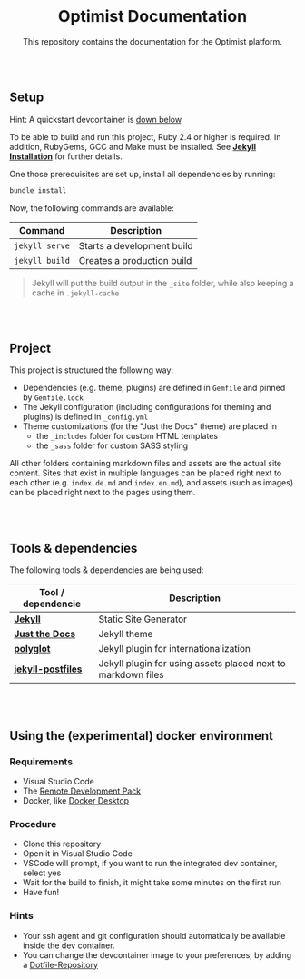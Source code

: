 <br>

<div align="center">

# Optimist Documentation

This repository contains the documentation for the Optimist platform.

</div>

<br><br>

## Setup

Hint: A quickstart devcontainer is [down below](#Using-the-(experimental)-docker-environment).

To be able to build and run this project, Ruby 2.4 or higher is required. In addition, RubyGems, GCC and Make must be installed. See
**[Jekyll Installation](https://jekyllrb.com/docs/installation/)** for further details.

One those prerequisites are set up, install all dependencies by running:

```bash
bundle install
```

Now, the following commands are available:

| Command        | Description                |
| -------------- | -------------------------- |
| `jekyll serve` | Starts a development build |
| `jekyll build` | Creates a production build |

> Jekyll will put the build output in the `_site` folder, while also keeping a cache in `.jekyll-cache`

<br><br>

## Project

This project is structured the following way:

- Dependencies (e.g. theme, plugins) are defined in `Gemfile` and pinned by `Gemfile.lock`
- The Jekyll configuration (including configurations for theming and plugins) is defined in `_config.yml`
- Theme customizations (for the "Just the Docs" theme) are placed in
  - the `_includes` folder for custom HTML templates
  - the `_sass` folder for custom SASS styling

All other folders containing markdown files and assets are the actual site content. Sites that exist in multiple languages can be placed
right next to each other (e.g. `index.de.md` and `index.en.md`), and assets (such as images) can be placed right next to the pages using
them.

<br><br>

## Tools & dependencies

The following tools & dependencies are being used:

| Tool / dependencie                                                  | Description                                                  |
| ------------------------------------------------------------------- | ------------------------------------------------------------ |
| **[Jekyll](https://jekyllrb.com/)**                                 | Static Site Generator                                        |
| **[Just the Docs](https://github.com/pmarsceill/just-the-docs)**    | Jekyll theme                                                 |
| **[polyglot](https://github.com/untra/polyglot)**                   | Jekyll plugin for internationalization                       |
| **[jekyll-postfiles](https://github.com/nhoizey/jekyll-postfiles)** | Jekyll plugin for using assets placed next to markdown files |

<br><br>

## Using the (experimental) docker environment

### Requirements

- Visual Studio Code
- The [Remote Development Pack](https://marketplace.visualstudio.com/items?itemName=ms-vscode-remote.vscode-remote-extensionpack)
- Docker, like [Docker Desktop](https://www.docker.com/products/docker-desktop)

### Procedure

- Clone this repository
- Open it in Visual Studio Code
- VSCode will prompt, if you want to run the integrated dev container, select yes
- Wait for the build to finish, it might take some minutes on the first run
- Have fun!

### Hints

- Your ssh agent and git configuration should automatically be available inside the dev container.
- You can change the devcontainer image to your preferences, by adding a [Dotfile-Repository](https://code.visualstudio.com/docs/remote/containers#_personalizing-with-dotfile-repositories)
